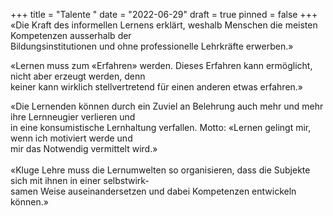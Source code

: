 +++
title = "Talente "
date = "2022-06-29"
draft = true
pinned = false
+++
«Die Kraft des informellen Lernens erklärt, weshalb Menschen die meisten Kompetenzen ausserhalb der\
Bildungsinstitutionen und ohne professionelle Lehrkräfte erwerben.»

«Lernen muss zum «Erfahren» werden. Dieses Erfahren kann ermöglicht, nicht aber erzeugt werden, denn\
keiner kann wirklich stellvertretend für einen anderen etwas erfahren.»

«Die Lernenden können durch ein Zuviel an Belehrung auch mehr und mehr ihre Lernneugier verlieren und\
in eine konsumistische Lernhaltung verfallen. Motto: «Lernen gelingt mir, wenn ich motiviert werde und\
mir das Notwendig vermittelt wird.»\
\
«Kluge Lehre muss die Lernumwelten so organisieren, dass die Subjekte sich mit ihnen in einer selbstwirk-\
samen Weise auseinandersetzen und dabei Kompetenzen entwickeln können.»